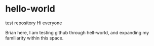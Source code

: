 # hello-world
test repository
Hi everyone

Brian here, I am testing github through hell-world, and expanding my familiarity within this space.
